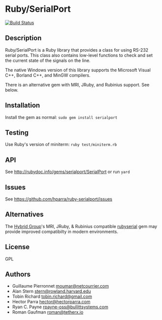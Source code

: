 # Ruby/SerialPort

[![Build Status](https://travis-ci.org/hparra/ruby-serialport.png?branch=v1.2.2)](https://travis-ci.org/hparra/ruby-serialport)

## Description

Ruby/SerialPort is a Ruby library that provides a class for using RS-232 serial ports.  This class also contains low-level functions to check and set the current state of the signals on the line.

The native Windows version of this library supports the Microsoft Visual C++, Borland C++, and MinGW compilers.

There is an alternative gem with MRI, JRuby, and Rubinius support. See below.

## Installation

Install the gem as normal: `sudo gem install serialport`

## Testing

Use Ruby's version of miniterm: `ruby test/miniterm.rb`

## API

See <http://rubydoc.info/gems/serialport/SerialPort> or run `yard`

## Issues

See <https://github.com/hparra/ruby-serialport/issues>

## Alternatives

The [Hybrid Group](http://hybridgroup.com/)'s MRI, JRuby, & Rubinius compatible [rubyserial](https://github.com/hybridgroup/rubyserial) gem may provide improved compatibilty in modern environments.

## License

GPL

## Authors

* Guillaume Pierronnet <moumar@netcourrier.com>
* Alan Stern <stern@rowland.harvard.edu>
* Tobin Richard <tobin.richard@gmail.com>
* Hector Parra <hector@hectorparra.com>
* Ryan C. Payne <rpayne-oss@bullittsystems.com>
* Roman Gaufman <roman@tetherx.io>
